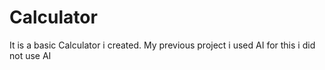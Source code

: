 # Calculator
It is a basic Calculator i created. My previous project i used AI for this i did not use AI

